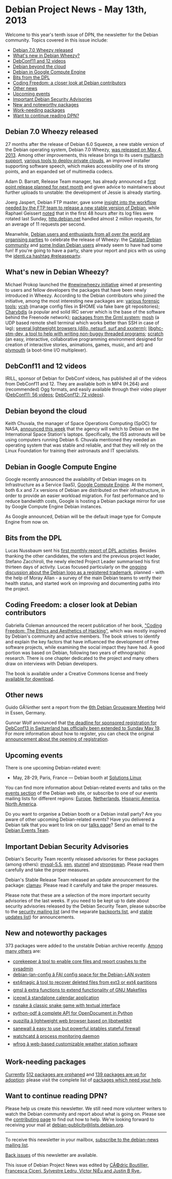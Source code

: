
Debian Project News - May 13th, 2013
====================================


Welcome to this year's tenth issue of DPN, the newsletter for the Debian community. Topics covered in this issue include:


* [Debian 7.0 Wheezy released](https://www.debian.org/News/weekly/2013/10/#wheezy)
* [What's new in Debian Wheezy?](https://www.debian.org/News/weekly/2013/10/#newinwheezy)
* [DebConf11 and 12 videos](https://www.debian.org/News/weekly/2013/10/#irill-debconf-videos)
* [Debian beyond the cloud](https://www.debian.org/News/weekly/2013/10/#nasa)
* [Debian in Google Compute Engine](https://www.debian.org/News/weekly/2013/10/#compute-engine)
* [Bits from the DPL](https://www.debian.org/News/weekly/2013/10/#dplbits)
* [Coding Freedom: a closer look at Debian contributors](https://www.debian.org/News/weekly/2013/10/#coding-freedom-book)
* [Other news](https://www.debian.org/News/weekly/2013/10/#other)
* [Upcoming events](https://www.debian.org/News/weekly/2013/10/#events)
* [Important Debian Security Advisories](https://www.debian.org/News/weekly/2013/10/#dsa)
* [New and noteworthy packages](https://www.debian.org/News/weekly/2013/10/#nnwp)
* [Work-needing packages](https://www.debian.org/News/weekly/2013/10/#wnpp)
* [Want to continue reading DPN?](https://www.debian.org/News/weekly/2013/10/#continuedpn)


Debian 7.0 Wheezy released
--------------------------



27 months after the release of Debian 6.0 Squeeze, a new
stable version of the Debian operating system, Debian 7.0
Wheezy, [was released
on May 4, 2013](https://www.debian.org/News/2013/20130504). Among other improvements, this release
brings to its users [multiarch
support](https://www.debian.org/News/2011/20110726b), [various tools to
deploy private clouds](https://www.debian.org/News/2012/20120425), an improved installer supporting software
speech, which makes accessibility one of its strong points,
and an expanded set of multimedia codecs.
  

Adam D. Barratt, Release Team manager, has already announced a [first
point release planned for next month](https://lists.debian.org/debian-devel-announce/2013/05/msg00003.html) and given advice to maintainers about
further uploads to unstable: the development of Jessie is already
starting.   

Joerg Jaspert, Debian FTP master, gave some [insight into the
workflow needed by the FTP team to release a new stable version of Debian](http://blog.ganneff.de/blog/2013/05/wheezy-release.html),
while Raphael Geissert [noted](http://rgeissert.blogspot.com/2013/05/almost-one-million-requests-per-day.html)
that in the first 48 hours after its log files were rotated last Sunday, [http.debian.net](http://http.debian.net) handled almost 2 million
requests, for an average of 11 requests per second.   

Meanwhile, [Debian users and
enthusiasts from all over the world are organising parties](https://wiki.debian.org/ReleasePartyWheezy) to celebrate the
release of Wheezy: the [Catalan
Debian community](http://dunetna.probeta.net/doku.php/blog:debian_wheezy_party_barcelona) and [some
Indian Debian users](http://fossevangelist.blogspot.in/2013/05/releasepartywheezy-india-india-india.html) already seem to have had some fun! If you're going to
have a party, share your report and pics with us using the [identi.ca hashtag
#releaseparty](http://identi.ca/tag/releaseparty).



What's new in Debian Wheezy?
----------------------------



Michael Prokop launched the [#newinwheezy
initiative](https://lists.debian.org/debian-devel/2013/04/msg00870.html) aimed at presenting to users and fellow developers the packages
that have been newly introduced in Wheezy. According to the Debian
contributors who joined the initiative, among the most interesting new packages
are: [various
forensic tools](http://michael-prokop.at/blog/2013/04/29/the-newinwheezy-game-new-forensic-packages-in-debianwheezy/); [vcsh](http://richardhartmann.de/blog/posts/2013/04/29-newinwheezy/)
(manage config files in $HOME via fake bare git repositories);
[Charybdis](http://anarcat.koumbit.org/2013-05-01-new-debian-release-my-contributions-newinwheezy-game)
(a popular and solid IRC server which is the base of the software behind the
Freenode network); [packages
from the Grml system](http://michael-prokop.at/blog/2013/05/02/the-newinwheezy-game-grml-packages-in-debianwheezy/); [mosh](http://noone.org/blog/English/Computer/Debian/New%2520SSH%2520stuff%2520in%2520Wheezy.html)
(a UDP based remote shell terminal which works better than SSH in case of
lag); [several
lightweight browsers (dillo, netsurf, surf and xxxterm)](http://noone.org/blog/English/Computer/Debian/New%2520web%2520browsers%2520in%2520Wheezy.html); [libghc-stm-dev,
a tool to help with writing non-buggy threaded programs](http://joeyh.name/blog/entry/the_newinwheezy_game:_STM/); [scratch](http://people.skolelinux.org/pere/blog/Debian_Wheezy_is_out___and_Debian_Edu___Skolelinux_should_soon_follow___newinwheezy.html)
(an easy, interactive, collaborative programming environment designed for
creation of interactive stories, animations, games, music, and art) and [plymouth](http://web.dodds.net/~vorlon/wiki/blog/Plymouth_is_not_a_bootsplash/)
(a boot-time I/O multiplexer).



DebConf11 and 12 videos
-----------------------



IRILL, sponsor of Debian for DebConf videos, has published all of the videos
from DebConf11 and 12. They are available both in MP4 (H.264) and
(recommended) Ogg formats, and easily available through their video player
([DebConf11: 56 videos](http://www.irill.org/videos/debconf-11/);
[DebConf12: 72 videos](http://www.irill.org/videos/debconf-12/)).



Debian beyond the cloud
-----------------------



Keith Chuvala, the manager of Space Operations Computing (SpOC) for NASA,
[announced this week](http://www.zdnet.com/to-the-space-station-and-beyond-with-linux-7000014958/) that the agency will switch to Debian on the International
Space Station's laptops. Specifically, the ISS astronauts will be
using computers running Debian 6. Chuvala mentioned they needed an operating
system that was stable and reliable, and that they will rely on the Linux
Foundation for training their astronauts and IT specialists.



Debian in Google Compute Engine
-------------------------------



Google recently announced the availability of Debian images on its
Infrastructure as a Service (IaaS),
[Google Compute
Engine](https://cloud.google.com/products/compute-engine). At the moment, both 6.x and 7.x versions of Debian are distributed on
their infrastructure, in order to provide an easier workload migration.
For fast performance and to reduce bandwidth costs, Google is hosting a Debian
package mirror for use by Google Compute Engine Debian instances.
  

As Google announced, Debian will be the default image type for Compute Engine
from now on.



Bits from the DPL
-----------------



Lucas Nussbaum sent his [first
monthly report of DPL activities](https://lists.debian.org/debian-devel-announce/2013/05/msg00002.html). Besides thanking the other candidates, the
voters and the previous project leader, Stefano Zacchiroli,
the newly elected Project Leader summarised his first thirteen days of activity.
Lucas focused particularly on the [ongoing
discussion about the Debian logo as a registered trademark](https://lists.debian.org/debian-project/2013/04/msg00082.html),
planned - with the help of Moray Allan - a survey of the main
Debian teams to verify their health status, and started work
on improving and documenting paths into the project.



Coding Freedom: a closer look at Debian contributors
----------------------------------------------------



Gabriella Coleman announced the recent publication of her book,
["Coding Freedom: The Ethics and Aesthetics
of Hacking"](http://codingfreedom.com/), which was mostly inspired by Debian's community and active
members. The book strives to identify and explain the key factors that have
influenced the development of free software projects, while examining the
social impact they have had. A good portion was based on Debian, following two years
of ethnographic research. There is one chapter dedicated to the project and
many others draw on interviews with Debian developers.
  

The book is available under a Creative Commons license and freely
[available for download](http://codingfreedom.com/buy_download.html).



Other news
----------



Guido GÃ¼nther sent a report from the
[6th
Debian Groupware Meeting](https://lists.debian.org/debian-devel-announce/2013/04/msg00012.html) held in Essen, Germany.




Gunnar Wolf announced that [the
deadline for sponsored registration for DebConf13 in Switzerland has officially been extended to Sunday May 19](https://lists.debian.org/debian-devel-announce/2013/05/msg00006.html).
For more information about how to register, you can check the original
[announcement
about the opening of registration](https://lists.debian.org/debian-devel-announce/2013/05/msg00001.html).



Upcoming events
---------------


There is one upcoming Debian-related event:


* May, 28-29, Paris, France — Debian booth at [Solutions Linux](https://www.debian.org/events/2013/0528-solutionslinux)



You can find more information about Debian-related events and talks
on the [events section](https://www.debian.org/events) of the Debian web site,
or subscribe to one of our events mailing lists for different regions:
[Europe](https://lists.debian.org/debian-events-eu),
[Netherlands](https://lists.debian.org/debian-events-nl),
[Hispanic America](https://lists.debian.org/debian-events-ha),
[North America](https://lists.debian.org/debian-events-na).



Do you want to organise a Debian booth or a Debian install party?
Are you aware of other upcoming Debian-related events?
Have you delivered a Debian talk that you want to link on our
[talks page](https://www.debian.org/events/talks)?
Send an email to the [Debian Events Team](mailto:events@debian.org).



Important Debian Security Advisories
------------------------------------


Debian's Security Team recently released
 advisories for these packages (among others):
[mysql-5.5](https://www.debian.org/security/2013/dsa-2667),
[xen](https://www.debian.org/security/2013/dsa-2666),
[stunnel](https://www.debian.org/security/2013/dsa-2664) and
[strongswan](https://www.debian.org/security/2013/dsa-2665).
 Please read them carefully and take the proper measures.


Debian's Stable Release Team released an update announcement for the package:
[clamav](https://lists.debian.org/debian-stable-announce/2013/04/msg00000.html).
 Please read it carefully and take the proper measures.


Please note that these are a selection of the more important security
advisories of the last weeks. If you need to be kept up to date about
security advisories released by the Debian Security Team, please
subscribe to the [security mailing
list](https://lists.debian.org/debian-security-announce/) (and the separate [backports
list](https://lists.debian.org/debian-backports-announce/), and [stable updates
list](https://lists.debian.org/debian-stable-announce/)) for announcements.



New and noteworthy packages
---------------------------



373 packages were added to the unstable Debian archive
recently. [Among
many others](https://packages.debian.org/unstable/main/newpkg) are:


* [corekeeper â tool to enable core files and report crashes to the sysadmin](https://packages.debian.org/unstable/main/corekeeper)
* [debian-lan-config â FAI config space for the Debian-LAN system](https://packages.debian.org/unstable/main/debian-lan-config)
* [ext4magic â tool to recover deleted files from ext3 or ext4 partitions](https://packages.debian.org/unstable/main/ext4magic)
* [gmsl â extra functions to extend functionality of GNU Makefiles](https://packages.debian.org/unstable/main/gmsl)
* [iceowl â standalone calendar application](https://packages.debian.org/unstable/main/iceowl)
* [nsnake â classic snake game with textual interface](https://packages.debian.org/unstable/main/nsnake)
* [python-odf â complete API for OpenDocument in Python](https://packages.debian.org/unstable/main/python-odf)
* [qupzilla â lightweight web browser based on libqtwebkit](https://packages.debian.org/unstable/main/qupzilla)
* [sanewall â easy to use but powerful iptables stateful firewall](https://packages.debian.org/unstable/main/sanewall)
* [watchcatd â process monitoring daemon](https://packages.debian.org/unstable/main/watchcatd)
* [wfrog â web-based customizable weather station software](https://packages.debian.org/unstable/main/wfrog)


Work-needing packages
---------------------


[Currently](https://lists.debian.org/debian-devel/2013/05/msg00536.html) [512 packages are orphaned](https://www.debian.org/devel/wnpp/orphaned) and [139 packages are up for adoption](https://www.debian.org/devel/wnpp/rfa): please visit the complete list of [packages which need your help](https://www.debian.org/devel/wnpp/help_requested).


Want to continue reading DPN?
-----------------------------


Please help us create this newsletter. We still need more volunteer writers to watch the Debian community and report about what is going on. Please see the [contributing page](https://wiki.debian.org/ProjectNews/HowToContribute) to find out how to help. We're looking forward to receiving your mail at [debian-publicity@lists.debian.org](mailto:debian-publicity@lists.debian.org).




---



 To receive this newsletter in your mailbox, [subscribe to the debian-news mailing list](https://lists.debian.org/debian-news/).



[Back issues](https://www.debian.org/News/weekly/) of this newsletter are available.



This issue of Debian Project News was edited by [CÃ©dric Boutillier, Francesca Ciceri, Sylvestre Ledru, Victor NiÈu and Justin B Rye.](mailto:debian-publicity@lists.debian.org).




